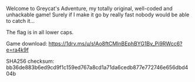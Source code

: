 Welcome to Greycat's Adventure, my totally original, well-coded and unhackable game! Surely if I make it go by really fast nobody would be able to catch it...

The flag is in all lower caps.

Game download: https://1drv.ms/u/s!Ao8ftCMlnBEphBYG1Bv_Pi9RWcc6?e=ra4k9f

SHA256 checksum: bb36de883b6ed9cd9f1c159ed767a8cd1a71da6cedb877e772746e656dbd404b
